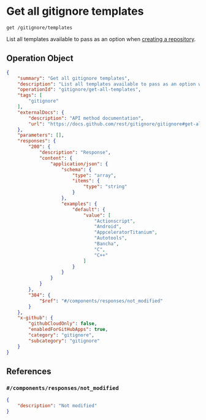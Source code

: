 # Get all gitignore templates

`get /gitignore/templates`

List all templates available to pass as an option when [creating a repository](https://docs.github.com/rest/repos/repos#create-a-repository-for-the-authenticated-user).

## Operation Object

```json
{
    "summary": "Get all gitignore templates",
    "description": "List all templates available to pass as an option when [creating a repository](https://docs.github.com/rest/repos/repos#create-a-repository-for-the-authenticated-user).",
    "operationId": "gitignore/get-all-templates",
    "tags": [
        "gitignore"
    ],
    "externalDocs": {
        "description": "API method documentation",
        "url": "https://docs.github.com/rest/gitignore/gitignore#get-all-gitignore-templates"
    },
    "parameters": [],
    "responses": {
        "200": {
            "description": "Response",
            "content": {
                "application/json": {
                    "schema": {
                        "type": "array",
                        "items": {
                            "type": "string"
                        }
                    },
                    "examples": {
                        "default": {
                            "value": [
                                "Actionscript",
                                "Android",
                                "AppceleratorTitanium",
                                "Autotools",
                                "Bancha",
                                "C",
                                "C++"
                            ]
                        }
                    }
                }
            }
        },
        "304": {
            "$ref": "#/components/responses/not_modified"
        }
    },
    "x-github": {
        "githubCloudOnly": false,
        "enabledForGitHubApps": true,
        "category": "gitignore",
        "subcategory": "gitignore"
    }
}
```

## References

### `#/components/responses/not_modified`

```json
{
    "description": "Not modified"
}
```